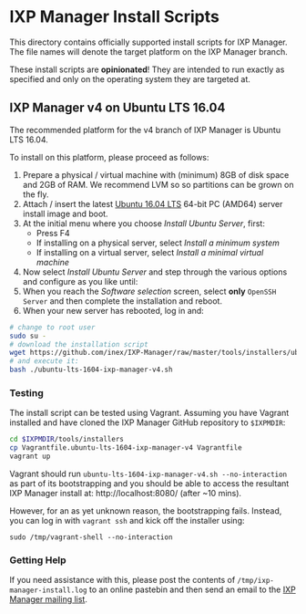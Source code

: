# IXP Manager Install Scripts

This directory contains officially supported install scripts for IXP Manager. The file names will denote the target platform on the IXP Manager branch.

These install scripts are **opinionated**! They are intended to run exactly as specified and only on the operating system they are targeted at.

## IXP Manager v4 on Ubuntu LTS 16.04

The recommended platform for the v4 branch of IXP Manager is Ubuntu LTS 16.04.

To install on this platform, please proceed as follows:

1. Prepare a physical / virtual machine with (minimum) 8GB of disk space and 2GB of RAM. We recommend LVM so so partitions can be grown on the fly.
2. Attach / insert the latest [Ubuntu 16.04 LTS](http://releases.ubuntu.com/16.04/) 64-bit PC (AMD64) server install image and boot.
3. At the initial menu where you choose *Install Ubuntu Server*, first:
   * Press F4
   * If installing on a physical server, select *Install a minimum system*
   * If installing on a virtual server, select *Install a minimal virtual machine*
4. Now select *Install Ubuntu Server* and step through the various options and configure as you like until:
5. When you reach the *Software selection* screen, select **only** `OpenSSH Server` and then complete the installation and reboot.
6. When your new server has rebooted, log in and: 

```bash
# change to root user
sudo su -
# download the installation script
wget https://github.com/inex/IXP-Manager/raw/master/tools/installers/ubuntu-lts-1604-ixp-manager-v4.sh
# and execute it:
bash ./ubuntu-lts-1604-ixp-manager-v4.sh
```

### Testing

The install script can be tested using Vagrant. Assuming you have Vagrant installed and have cloned the IXP Manager GitHub repository to `$IXPMDIR`:

```bash
cd $IXPMDIR/tools/installers
cp Vagrantfile.ubuntu-lts-1604-ixp-manager-v4 Vagrantfile
vagrant up
```

Vagrant should run `ubuntu-lts-1604-ixp-manager-v4.sh --no-interaction` as part of its bootstrapping and you should be able to access the resultant IXP Manager install at: http://localhost:8080/ (after ~10 mins).

However, for an as yet unknown reason, the bootstrapping fails. Instead, you can log in with `vagrant ssh` and kick off the installer using:

    sudo /tmp/vagrant-shell --no-interaction



### Getting Help

If you need assistance with this, please post the contents of `/tmp/ixp-manager-install.log` to an online pastebin and then send an email to the [IXP Manager mailing list](https://www.inex.ie/mailman/listinfo/ixpmanager).
    
   
